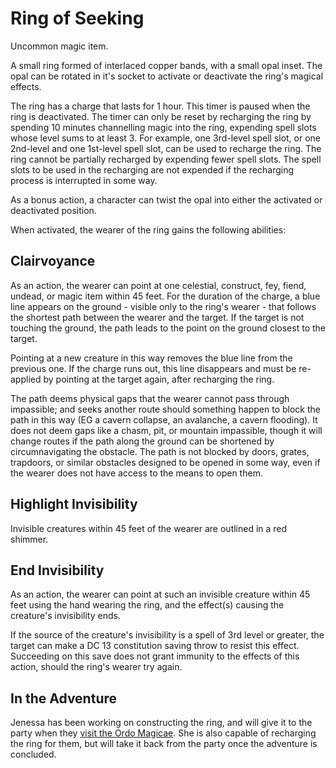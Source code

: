 # Ring of Seeking

Uncommon magic item.

A small ring formed of interlaced copper bands, with a small opal inset.
The opal can be rotated in it's socket to activate or deactivate the ring's magical effects.

The ring has a charge that lasts for 1 hour.
This timer is paused when the ring is deactivated.
The timer can only be reset by recharging the ring by spending 10 minutes channelling magic into the ring, expending spell slots whose level sums to at least 3.
For example, one 3rd-level spell slot, or one 2nd-level and one 1st-level spell slot, can be used to recharge the ring.
The ring cannot be partially recharged by expending fewer spell slots.
The spell slots to be used in the recharging are not expended if the recharging process is interrupted in some way.

As a bonus action, a character can twist the opal into either the activated or deactivated position.

When activated, the wearer of the ring gains the following abilities:

## Clairvoyance

As an action, the wearer can point at one celestial, construct, fey, fiend, undead, or magic item within 45 feet.
For the duration of the charge, a blue line appears on the ground - visible only to the ring's wearer - that follows the shortest path between the wearer and the target.
If the target is not touching the ground, the path leads to the point on the ground closest to the target.

Pointing at a new creature in this way removes the blue line from the previous one.
If the charge runs out, this line disappears and must be re-applied by pointing at the target again, after recharging the ring.

The path deems physical gaps that the wearer cannot pass through impassible; and seeks another route should something happen to block the path in this way (EG a cavern collapse, an avalanche, a cavern flooding).
It does not deem gaps like a chasm, pit, or mountain impassible, though it will change routes if the path along the ground can be shortened by circumnavigating the obstacle.
The path is not blocked by doors, grates, trapdoors, or similar obstacles designed to be opened in some way, even if the wearer does not have access to the means to open them.

## Highlight Invisibility

Invisible creatures within 45 feet of the wearer are outlined in a red shimmer.

## End Invisibility

As an action, the wearer can point at such an invisible creature within 45 feet using the hand wearing the ring, and the effect(s) causing the creature's invisibility ends.

If the source of the creature's invisibility is a spell of 3rd level or greater, the target can make a DC 13 constitution saving throw to resist this effect.
Succeeding on this save does not grant immunity to the effects of this action, should the ring's wearer try again.

## In the Adventure

Jenessa has been working on constructing the ring, and will give it to the party when they [visit the Ordo Magicae](../scenes/03-visiting-the-ordo-magicae.md).
She is also capable of recharging the ring for them, but will take it back from the party once the adventure is concluded.
